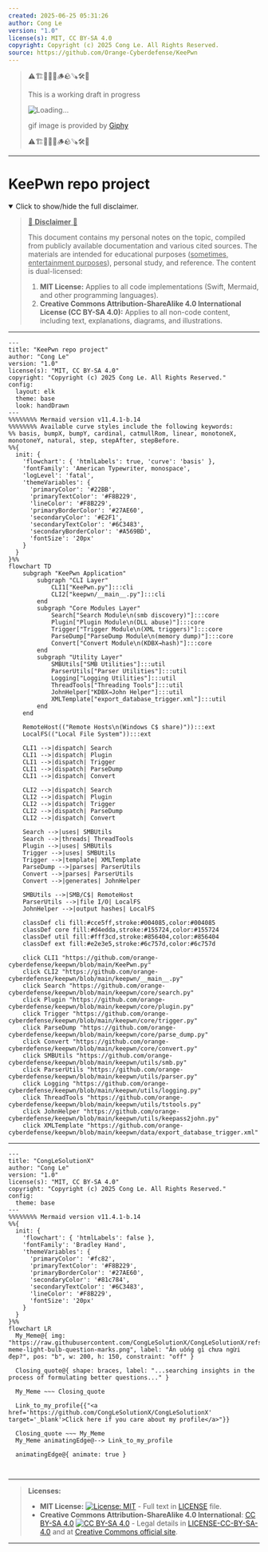 ```yaml
---
created: 2025-06-25 05:31:26
author: Cong Le
version: "1.0"
license(s): MIT, CC BY-SA 4.0
copyright: Copyright (c) 2025 Cong Le. All Rights Reserved.
source: https://github.com/Orange-Cyberdefense/KeePwn
---
```



> ⚠️🏗️🚧🦺🧱🪵🪨🪚🛠️👷
> 
> This is a working draft in progress
> 
> ![Loading...](https://media2.giphy.com/media/v1.Y2lkPTc5MGI3NjExMXVjejV3dnVjc2o5MXd3eXBvcDR1cHlzbHQ1Z2R6YjY0ZHpmdjJ6OCZlcD12MV9pbnRlcm5hbF9naWZfYnlfaWQmY3Q9Zw/hL9q5k9dk9l0wGd4e0/giphy.gif)
>
> gif image is provided by [Giphy](https://giphy.com)
> 
> ⚠️🏗️🚧🦺🧱🪵🪨🪚🛠️👷


----




# KeePwn repo project
<details open>
<summary>Click to show/hide the full disclaimer.</summary>
   
> <ins>📢 **Disclaimer** 🚨</ins>
>
> This document contains my personal notes on the topic,
> compiled from publicly available documentation and various cited sources.
> The materials are intended for educational purposes (<ins>sometimes, entertainment purposes</ins>), personal study, and reference.
> The content is dual-licensed:
> 1. **MIT License:** Applies to all code implementations (Swift, Mermaid, and other programming languages).
> 2. **Creative Commons Attribution-ShareAlike 4.0 International License (CC BY-SA 4.0):** Applies to all non-code content, including text, explanations, diagrams, and illustrations.

</details>


----

```mermaid
---
title: "KeePwn repo project"
author: "Cong Le"
version: "1.0"
license(s): "MIT, CC BY-SA 4.0"
copyright: "Copyright (c) 2025 Cong Le. All Rights Reserved."
config:
  layout: elk
  theme: base
  look: handDrawn
---
%%%%%%%% Mermaid version v11.4.1-b.14
%%%%%%%% Available curve styles include the following keywords:
%% basis, bumpX, bumpY, cardinal, catmullRom, linear, monotoneX, monotoneY, natural, step, stepAfter, stepBefore.
%%{
  init: {
    'flowchart': { 'htmlLabels': true, 'curve': 'basis' },
    'fontFamily': 'American Typewriter, monospace',
    'logLevel': 'fatal',
    'themeVariables': {
      'primaryColor': '#22BB',
      'primaryTextColor': '#F8B229',
      'lineColor': '#F8B229',
      'primaryBorderColor': '#27AE60',
      'secondaryColor': '#E2F1',
      'secondaryTextColor': '#6C3483',
      'secondaryBorderColor': '#A569BD',
      'fontSize': '20px'
    }
  }
}%%
flowchart TD
    subgraph "KeePwn Application"
        subgraph "CLI Layer"
            CLI1["KeePwn.py"]:::cli
            CLI2["keepwn/__main__.py"]:::cli
        end
        subgraph "Core Modules Layer"
            Search["Search Module\n(smb discovery)"]:::core
            Plugin["Plugin Module\n(DLL abuse)"]:::core
            Trigger["Trigger Module\n(XML triggers)"]:::core
            ParseDump["ParseDump Module\n(memory dump)"]:::core
            Convert["Convert Module\n(KDBX→hash)"]:::core
        end
        subgraph "Utility Layer"
            SMBUtils["SMB Utilities"]:::util
            ParserUtils["Parser Utilities"]:::util
            Logging["Logging Utilities"]:::util
            ThreadTools["Threading Tools"]:::util
            JohnHelper["KDBX→John Helper"]:::util
            XMLTemplate["export_database_trigger.xml"]:::util
        end
    end

    RemoteHost(("Remote Hosts\n(Windows C$ share)")):::ext
    LocalFS(("Local File System")):::ext

    CLI1 -->|dispatch| Search
    CLI1 -->|dispatch| Plugin
    CLI1 -->|dispatch| Trigger
    CLI1 -->|dispatch| ParseDump
    CLI1 -->|dispatch| Convert

    CLI2 -->|dispatch| Search
    CLI2 -->|dispatch| Plugin
    CLI2 -->|dispatch| Trigger
    CLI2 -->|dispatch| ParseDump
    CLI2 -->|dispatch| Convert

    Search -->|uses| SMBUtils
    Search -->|threads| ThreadTools
    Plugin -->|uses| SMBUtils
    Trigger -->|uses| SMBUtils
    Trigger -->|template| XMLTemplate
    ParseDump -->|parses| ParserUtils
    Convert -->|parses| ParserUtils
    Convert -->|generates| JohnHelper

    SMBUtils -->|SMB/C$| RemoteHost
    ParserUtils -->|file I/O| LocalFS
    JohnHelper -->|output hashes| LocalFS

    classDef cli fill:#cce5ff,stroke:#004085,color:#004085
    classDef core fill:#d4edda,stroke:#155724,color:#155724
    classDef util fill:#fff3cd,stroke:#856404,color:#856404
    classDef ext fill:#e2e3e5,stroke:#6c757d,color:#6c757d

    click CLI1 "https://github.com/orange-cyberdefense/keepwn/blob/main/KeePwn.py"
    click CLI2 "https://github.com/orange-cyberdefense/keepwn/blob/main/keepwn/__main__.py"
    click Search "https://github.com/orange-cyberdefense/keepwn/blob/main/keepwn/core/search.py"
    click Plugin "https://github.com/orange-cyberdefense/keepwn/blob/main/keepwn/core/plugin.py"
    click Trigger "https://github.com/orange-cyberdefense/keepwn/blob/main/keepwn/core/trigger.py"
    click ParseDump "https://github.com/orange-cyberdefense/keepwn/blob/main/keepwn/core/parse_dump.py"
    click Convert "https://github.com/orange-cyberdefense/keepwn/blob/main/keepwn/core/convert.py"
    click SMBUtils "https://github.com/orange-cyberdefense/keepwn/blob/main/keepwn/utils/smb.py"
    click ParserUtils "https://github.com/orange-cyberdefense/keepwn/blob/main/keepwn/utils/parser.py"
    click Logging "https://github.com/orange-cyberdefense/keepwn/blob/main/keepwn/utils/logging.py"
    click ThreadTools "https://github.com/orange-cyberdefense/keepwn/blob/main/keepwn/utils/tstools.py"
    click JohnHelper "https://github.com/orange-cyberdefense/keepwn/blob/main/keepwn/utils/keepass2john.py"
    click XMLTemplate "https://github.com/orange-cyberdefense/keepwn/blob/main/keepwn/data/export_database_trigger.xml"

```

-----


<!-- 
```mermaid
%% Current Mermaid version
info
```  -->


```mermaid
---
title: "CongLeSolutionX"
author: "Cong Le"
version: "1.0"
license(s): "MIT, CC BY-SA 4.0"
copyright: "Copyright (c) 2025 Cong Le. All Rights Reserved."
config:
  theme: base
---
%%%%%%%% Mermaid version v11.4.1-b.14
%%{
  init: {
    'flowchart': { 'htmlLabels': false },
    'fontFamily': 'Bradley Hand',
    'themeVariables': {
      'primaryColor': '#fc82',
      'primaryTextColor': '#F8B229',
      'primaryBorderColor': '#27AE60',
      'secondaryColor': '#81c784',
      'secondaryTextColor': '#6C3483',
      'lineColor': '#F8B229',
      'fontSize': '20px'
    }
  }
}%%
flowchart LR
  My_Meme@{ img: "https://raw.githubusercontent.com/CongLeSolutionX/CongLeSolutionX/refs/heads/main/assets/images/My-meme-light-bulb-question-marks.png", label: "Ăn uống gì chưa ngừi đẹp?", pos: "b", w: 200, h: 150, constraint: "off" }

  Closing_quote@{ shape: braces, label: "...searching insights in the process of formulating better questions..." }
    
  My_Meme ~~~ Closing_quote
    
  Link_to_my_profile{{"<a href='https://github.com/CongLeSolutionX/CongLeSolutionX' target='_blank'>Click here if you care about my profile</a>"}}

  Closing_quote ~~~ My_Meme
  My_Meme animatingEdge@--> Link_to_my_profile
  
  animatingEdge@{ animate: true }



```

---
>**Licenses:**
>
>- **MIT License:**  [![License: MIT](https://img.shields.io/badge/License-MIT-yellow.svg)](LICENSE) - Full text in [LICENSE](LICENSE) file.
>- **Creative Commons Attribution-ShareAlike 4.0 International**: [CC BY-SA 4.0](https://creativecommons.org/licenses/by-sa/4.0/) [![CC BY-SA 4.0](https://licensebuttons.net/l/by-sa/4.0/88x31.png)](https://creativecommons.org/licenses/by-sa/4.0/) - Legal details in [LICENSE-CC-BY-SA-4.0](THE_PAST/LICENSE-CC-BY-SA-4.0) and at [Creative Commons official site](https://creativecommons.org/licenses/by-sa/4.0/).
>
---